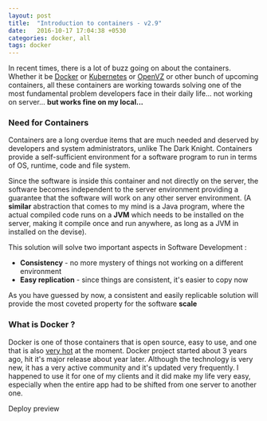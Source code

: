 ```yaml
---
layout: post
title:  "Introduction to containers - v2.9"
date:   2016-10-17 17:04:38 +0530
categories: docker, all
tags: docker
---
```


In recent times, there is a lot of buzz going on about the containers. Whether it be [Docker](https://www.docker.com/) or [Kubernetes](http://kubernetes.io/) or [OpenVZ](https://openvz.org/Main_Page) or other bunch of upcoming containers, all these containers are working towards solving one of the most fundamental problem developers face in their daily life... not working on server... **but works fine on my local...**

### Need for Containers
Containers are a long overdue items that are much needed and deserved by developers and system administrators, unlike The Dark Knight. Containers provide a self-sufficient environment for a software program to run in terms of OS, runtime, code and file system. 

Since the software is inside this container and not directly on the server, the software becomes independent to the server environment providing a guarantee that the software will work on any other server environment. (A <b>similar</b> abstraction that comes to my mind is a Java program, where the actual compiled code runs on a <b>JVM</b> which needs to be installed on the server, making it compile once and run anywhere, as long as a JVM in installed on the devise). 

This solution will solve two important aspects in Software Development :
- **Consistency** - no more mystery of things not working on a different environment
- **Easy replication** - since things are consistent, it's easier to copy now

As you have guessed by now, a consistent and easily replicable solution will provide the most coveted property for the software **scale**

### What is Docker ?
Docker is one of those containers that is open source, easy to use, and one that is also [very hot](https://github.com/docker/docker/pulse) at the moment. Docker project started about 3 years ago, hit it's major release about year later. Although the technology is very new, it has a very active community and it's updated very frequently. I happened to use it for one of my clients and it did make my life very easy, especially when the entire app had to be shifted from one server to another one.

Deploy preview
